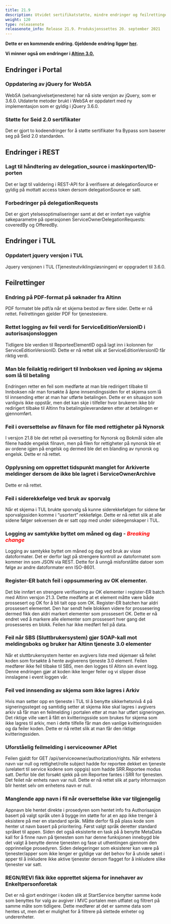 ```yaml
---
title: 21.9
description: Utvidet sertifikatstøtte, mindre endringer og feilrettinger
weight: 120
type: releasenote
releasenote_info: Release 21.9. Produksjonssettes 20. september 2021
---
```


**Dette er en kommende endring. Gjeldende endring ligger [her](../21-8).**

**Vi minner også om endringer i [Altinn 3.0.](https://github.com/Altinn/altinn-studio/releases)**

## Endringer i Portal

### Oppdatering av jQuery for WebSA

WebSA (selvangivelsetjenestene) har nå siste versjon av jQuery, som er 3.6.0. Utdaterte metoder brukt i WebSA er oppdatert med ny implementasjon som er gyldig i jQuery 3.6.0.

### Støtte for Seid 2.0 sertifikater

Det er gjort to kodeendringer for å støtte sertifikater fra Bypass som baserer seg på Seid 2.0 standarden.

## Endringer i REST

### Lagt til håndtering av delegation_source i maskinporten/ID-porten

Det er lagt til validering i REST-API for å verifisere at delegationSource er gyldig på mottatt access token dersom delegationSource er satt.

### Forbedringer på delegationRequests

Det er gjort ytelsesoptimaliseringer samt at det er innført nye valgfrie søkeparametre på operasjonen ServiceOwnerDelegationRequests: coveredBy og OfferedBy.

## Endringer i TUL

### Oppdatert jquery versjon i TUL

Jquery versjonen i TUL (Tjenesteutviklingsløsningen) er oppgradert til 3.6.0.

## Feilrettinger

### Endring på PDF-format på søknader fra Altinn

PDF formatet ble pdf/a når et skjema bestod av flere sider. Dette er nå rettet. Feilrettingen gjelder PDF for tjenesteeiere.

### Rettet logging av feil verdi for ServiceEditionVersionID i autorisasjonsloggen
 
Tidligere ble verdien til ReporteeElementID også lagt inn i kolonnen for ServiceEditionVersionID. Dette er nå rettet slik at ServiceEditionVersionID får riktig verdi.

### Man ble feilaktig redirigert til Innboksen ved åpning av skjema som lå til betaling

Endringen retter en feil som medførte at man ble redirigert tilbake til Innboksen når man forsøkte å åpne innsendingssiden for et skjema som lå til innsending etter at man har utførte betalingen. Dette er en situasjon som vanligvis ikke oppstår, men det kan skje i tilfeller hvor brukeren ikke blir redirigert tilbake til Altinn fra betalingsleverandøren etter at betalingen er gjennomført.

### Feil i oversettelse av filnavn for file med rettigheter på Nynorsk

I versjon 21.8 ble det rettet på oversetting for Nynorsk og Bokmål siden alle filene hadde engelsk filnavn, men på filen for rettigheter på nynorsk ble et av ordene igjen på engelsk og dermed ble det en blanding av nynorsk og engelsk. Dette er nå rettet.

### Opplysning om opprettet tidspunkt manglet for Arkiverte meldinger dersom de ikke ble lagret i ServiceOwnerArchive

Dette er nå rettet.

### Feil i siderekkefølge ved bruk av sporvalg

Når et skjema i TUL brukte sporvalg så kunne siderekkefølgen for sidene før sporvalgssiden komme i “usortert” rekkefølge. Dette er nå rettet slik at alle sidene følger sekvensen de er satt opp med under sideegenskaper i TUL.

### Logging av samtykke byttet om måned og dag - <span style="color:red"> *Breaking change*</span>
 
Logging av samtykke byttet om måned og dag ved bruk av visse datoformater. Det er derfor lagt på strengere kontroll av datoformatet som kommer inn som JSON via REST. Dette for å unngå misforståtte datoer som følge av andre datoformater enn ISO-8601.

### Register-ER batch feil i oppsummering av OK elementer.
 
Det ble innført en strengere verifisering av OK elementer i register-ER batch med Altinn versjon 21.3. Dette medførte at et element måtte være både prossesert og OK for å bli talt opp som OK.
Register-ER batchen har aldri prossesert elementet. Den har sendt hele blokken videre for prossesering dermed fikk den aldri markert elementer som prossesert OK.
Dette er nå endret ved å markere alle elementer som prossesert hver gang det prosesseres en blokk. Feilen har ikke medført feil på data.

### Feil når SBS (Sluttbrukersystem) gjør SOAP-kall mot meldingsboks og bruker har Altinn tjeneste 3.0 elementer

Når et sluttbrukersystem henter en avgivers liste med skjemaer så feilet koden som forsøkte å hente avgiverens tjeneste 3.0 element. Feilen medfører ikke feil tilbake til SBS, men den logges til Altinn sin event logg. Denne endringen gjør at koden ikke lenger feiler og vi slipper disse innslagene i event loggen vår.

### Feil ved innsending av skjema som ikke lagres i Arkiv

Hvis man setter opp en tjeneste i TUL til å benytte sikkerhetsnivå 4 på signeringssteget og samtidig setter at skjema ikke skal lagres i avgivers arkiv så får man en feilmelding i portalen etter at man har utført signeringen.
Det riktige ville vært å fått en kvitteringsside som brukes for skjema som ikke lagres til arkiv, men i dette tilfelle får man den vanlige kvitteringssiden og da feiler koden. Dette er nå rettet slik at man får den riktige kvitteringssiden.

### Uforståelig feilmelding i serviceowner APIet

Feilen gjaldt for GET /api/serviceowner/authorization/rights. Når enhetens navn var null og rettighet/rolle subject hadde for reportee dekket en tjeneste (urelatert til service kodene som oppgis) som hadde SRR.Reportee modus satt. Derfor ble det forsøkt sjekk på om Reportee fantes i SRR for tjenesten. Det feilet når enhets navn var null. Dette er nå rettet slik at party informasjon blir hentet selv om enhetens navn er null.

### Manglende app navn i fil når oversettelse ikke var tilgjengelig

Appnavn ble hentet direkte i prosedyren som hentet info fra Authorisasjon basert på valgt språk uten å bygge inn støtte for at en app ikke trenger å eksistere på mer en standard språk. Måtte derfor få på plass kode som henter ut navn basert på prioritering. Først valgt språk deretter standard språket til appen.
Siden det også eksisterte en task på å benytte MetaData kall for å finne navn på tjenesten som har denne funksjonen innebygd ble det valgt å benytte denne tjenesten og fase ut uthentingen gjennom den opprinnelige prosedyren. Siden delegeringer som eksisterer kan være på tjenester/apper som ikke lenger er gyldige var det behov for å utvide søket i apper til å inkludere ikke aktive tjenester dersom flagget for å inkludere slike tjenester var satt.

### REGN/REVI fikk ikke opprettet skjema for innehaver av Enkeltpersonforetak

Det er nå gjort endringer i koden slik at StartService benytter samme kode som benyttes for valg av avgiver i MVC portalen men utflatet og filtrert på samme måte som tidligere. Dette medfører at det er samme data som hentes ut, men det er mulighet for å filtrere på slettede enheter og underenheter.
